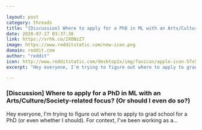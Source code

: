 ```yaml
---

layout: post
category: threads
title: "[Discussion] Where to apply for a PhD in ML with an Arts/Culture/Society-related focus? (Or should I even do so?)"
date: 2020-07-27 03:37:38
link: https://vrhk.co/2X0NzZ7
image: https://www.redditstatic.com/new-icon.png
domain: reddit.com
author: "reddit"
icon: http://www.redditstatic.com/desktop2x/img/favicon/apple-icon-57x57.png
excerpt: "Hey everyone, I'm trying to figure out where to apply to grad school for a PhD (or even whether I should). For context, I've been working as a..."

---
```


### [Discussion] Where to apply for a PhD in ML with an Arts/Culture/Society-related focus? (Or should I even do so?)

Hey everyone, I'm trying to figure out where to apply to grad school for a PhD (or even whether I should). For context, I've been working as a...